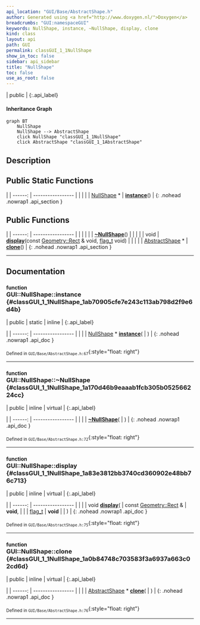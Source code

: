 ```yaml
---
api_location: "GUI/Base/AbstractShape.h"
author: Generated using <a href="http://www.doxygen.nl/">Doxygen</a>
breadcrumbs: "GUI:namespaceGUI"
keywords: NullShape, instance, ~NullShape, display, clone
kind: class
layout: api
path: GUI
permalink: classGUI_1_1NullShape
show_in_toc: false
sidebar: api_sidebar
title: "NullShape"
toc: false
use_as_root: false
---
```


| public |
{:.api_label}

#### Inheritance Graph

```mermaid
graph BT
	NullShape
	NullShape --> AbstractShape
	click NullShape "classGUI_1_1NullShape"
	click AbstractShape "classGUI_1_1AbstractShape"
```

## Description





## Public Static Functions

|
| ------: | ----------------- |
|  | |
| [NullShape](classGUI_1_1NullShape) * | **[instance](#classGUI_1_1NullShape_1ab70905cfe7e243c113ab798d2f9e6d4b)**() |
{: .nohead .nowrap1 .api_section }


## Public Functions

|
| ------: | ----------------- |
|  | |
|  | **[~NullShape](#classGUI_1_1NullShape_1a170d46b9eaaab1fcb305b052566224cc)**() |
|  | |
| void | **[display](#classGUI_1_1NullShape_1a83e3812bb3740cd360902e48bb76c713)**(const [Geometry::Rect](namespaceGeometry#namespaceGeometry_1acedeea2f6bddd99f077df6f73901a875) & void,  [flag_t](classGUI_1_1AbstractShape#classGUI_1_1AbstractShape_1a30ae7217ac48efbb16cf6053706fead5)  void) |
|  | |
| [AbstractShape](classGUI_1_1AbstractShape) * | **[clone](#classGUI_1_1NullShape_1a0b84748c703583f3a6937a663c02cd6d)**() |
{: .nohead .nowrap1 .api_section }


-------------------------------------------------------------------

## Documentation

### <small>function</small><br/> GUI::NullShape::instance {#classGUI_1_1NullShape_1ab70905cfe7e243c113ab798d2f9e6d4b}

| public | static | inline |
{:.api_label}

|
| ------: | ----------------- |
|  |
| [NullShape](classGUI_1_1NullShape) * **[instance](#classGUI_1_1NullShape_1ab70905cfe7e243c113ab798d2f9e6d4b)**( |  ) |
{: .nohead .nowrap1 .api_doc }





<sub>Defined in `GUI/Base/AbstractShape.h:67`</sub>{:style="float: right"}

-------------------------------------------------------------------

### <small>function</small><br/> GUI::NullShape::~NullShape {#classGUI_1_1NullShape_1a170d46b9eaaab1fcb305b052566224cc}

| public | inline | virtual |
{:.api_label}

|
| ------: | ----------------- |
|  |
|  **[~NullShape](#classGUI_1_1NullShape_1a170d46b9eaaab1fcb305b052566224cc)**( |  ) |
{: .nohead .nowrap1 .api_doc }





<sub>Defined in `GUI/Base/AbstractShape.h:72`</sub>{:style="float: right"}

-------------------------------------------------------------------

### <small>function</small><br/> GUI::NullShape::display {#classGUI_1_1NullShape_1a83e3812bb3740cd360902e48bb76c713}

| public | inline | virtual |
{:.api_label}

|
| ------: | ----------------- |
|  |
| void **[display](#classGUI_1_1NullShape_1a83e3812bb3740cd360902e48bb76c713)**( | const [Geometry::Rect](namespaceGeometry#namespaceGeometry_1acedeea2f6bddd99f077df6f73901a875) & | **void**, |
| |  [flag_t](classGUI_1_1AbstractShape#classGUI_1_1AbstractShape_1a30ae7217ac48efbb16cf6053706fead5)  | **void** |
|   ) |
{: .nohead .nowrap1 .api_doc }





<sub>Defined in `GUI/Base/AbstractShape.h:75`</sub>{:style="float: right"}

-------------------------------------------------------------------

### <small>function</small><br/> GUI::NullShape::clone {#classGUI_1_1NullShape_1a0b84748c703583f3a6937a663c02cd6d}

| public | inline | virtual |
{:.api_label}

|
| ------: | ----------------- |
|  |
| [AbstractShape](classGUI_1_1AbstractShape) * **[clone](#classGUI_1_1NullShape_1a0b84748c703583f3a6937a663c02cd6d)**( |  ) |
{: .nohead .nowrap1 .api_doc }





<sub>Defined in `GUI/Base/AbstractShape.h:76`</sub>{:style="float: right"}

-------------------------------------------------------------------


